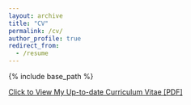 ```yaml
---
layout: archive
title: "CV"
permalink: /cv/
author_profile: true
redirect_from:
  - /resume
---
```


{% include base_path %}

[Click to View My Up-to-date Curriculum Vitae [PDF]](../files/CV/Xiaoyang_cv_093025.pdf)



<!-- <embed src="../files/mingzhe-cv.pdf" width="650" height="1800" type='application/pdf'> -->
